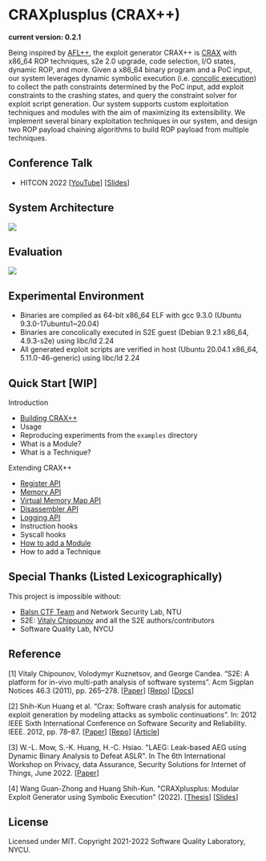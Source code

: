 # CRAXplusplus (CRAX++)

**current version: 0.2.1**

Being inspired by [AFL++](https://github.com/AFLplusplus/AFLplusplus), the exploit generator CRAX++ is [CRAX](https://github.com/SQLab/CRAX) with x86_64 ROP techniques, s2e 2.0 upgrade, code selection, I/O states, dynamic ROP, and more. Given a x86_64 binary program and a PoC input, our system leverages dynamic symbolic execution (i.e. [concolic execution](https://en.wikipedia.org/wiki/Concolic_testing)) to collect the path constraints determined by the PoC input, add exploit constraints to the crashing states, and query the constraint solver for exploit script generation. Our system supports custom exploitation techniques and modules with the aim of maximizing its extensibility. We implement several binary exploitation techniques in our system, and design two ROP payload chaining algorithms to build ROP payload from multiple techniques.

## Conference Talk

* HITCON 2022 [[YouTube](https://www.youtube.com/watch?v=94gi0jyUFLA)] [[Slides](https://hitcon.org/2022/slides/CRAX++-Modular-Exploit-Generator-using-Dynamic-Symbolic-Execution.pdf)]

## System Architecture

![](Documentation/figures/arch.png)

## Evaluation

![](Documentation/figures/evaluation.png)

## Experimental Environment

* Binaries are compiled as 64-bit x86_64 ELF with gcc 9.3.0 (Ubuntu 9.3.0-17ubuntu1~20.04)
* Binaries are concolically executed in S2E guest (Debian 9.2.1 x86_64, 4.9.3-s2e) using libc/ld 2.24
* All generated exploit scripts are verified in host (Ubuntu 20.04.1 x86_64, 5.11.0-46-generic) using libc/ld 2.24

## Quick Start \[WIP]

Introduction

* [Building CRAX++](Documentation/Build.md)
* Usage
* Reproducing experiments from the `examples` directory
* What is a Module?
* What is a Technique?

Extending CRAX++

* [Register API](Documentation/API.md#register)
* [Memory API](Documentation/API.md#memory)
* [Virtual Memory Map API](Documentation/API.md#virtual-memory-map)
* [Disassembler API](Documentation/API.md#disassembler)
* [Logging API](Documentation/API.md#logging)
* Instruction hooks
* Syscall hooks
* [How to add a Module](Documentation/Module.md)
* How to add a Technique

## Special Thanks (Listed Lexicographically)

This project is impossible without:

* [Balsn CTF Team](https://github.com/balsn) and Network Security Lab, NTU
* S2E: [Vitaly Chipounov](https://github.com/vitalych/) and all the S2E authors/contributors
* Software Quality Lab, NYCU

## Reference

[1] Vitaly Chipounov, Volodymyr Kuznetsov, and George Candea. “S2E: A platform for in-vivo multi-path analysis of software systems”. Acm Sigplan Notices 46.3 (2011), pp. 265–278. [[Paper](https://dslab.epfl.ch/pubs/selsymbex.pdf)] [[Repo](https://github.com/S2E/s2e)] [[Docs](http://s2e.systems/docs/)]

[2] Shih-Kun Huang et al. “Crax: Software crash analysis for automatic exploit generation by modeling attacks as symbolic continuations”. In: 2012 IEEE Sixth International Conference on Software Security and Reliability. IEEE. 2012, pp. 78–87. [[Paper](https://ir.nctu.edu.tw/bitstream/11536/24012/1/000332520700022.pdf)] [[Repo](https://github.com/SQLab/CRAX/tree/workable)] [[Article](https://skhuang.web.nctu.edu.tw/research/)]

[3] W.-L. Mow, S.-K. Huang, H.-C. Hsiao. "LAEG: Leak-based AEG using Dynamic Binary Analysis to Defeat ASLR". In The 6th International Workshop on Privacy, data Assurance, Security Solutions for Internet of Things, June 2022. [[Paper](https://ieeexplore.ieee.org/document/9888796)]

[4] Wang Guan-Zhong and Huang Shih-Kun. "CRAXplusplus: Modular Exploit Generator using Symbolic Execution" (2022). [[Thesis](https://hdl.handle.net/11296/vzv74u)] [[Slides](https://hitcon.org/2022/slides/CRAX++-Modular-Exploit-Generator-using-Dynamic-Symbolic-Execution.pdf)]

## License

Licensed under MIT. Copyright 2021-2022 Software Quality Laboratory, NYCU.
